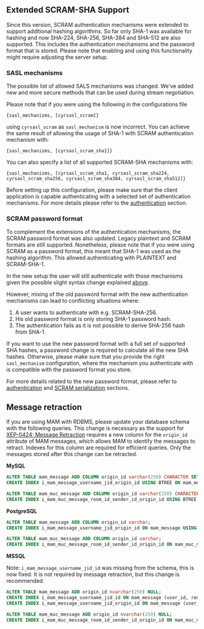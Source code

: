 ## Extended SCRAM-SHA Support

Since this version, SCRAM authentication mechanisms were extended to support additional hashing algorithms.
So far only SHA-1 was available for hashing and now SHA-224, SHA-256, SHA-384 and SHA-512 are also supported.
This includes the authentication mechanisms and the password format that is stored.
Please note that enabling and using this functionality might require adjusting the server setup.

### SASL mechanisms

The possible list of allowed SALS mechanisms was changed. We've added new and more secure methods that can be used during stream negotiation.


Please note that if you were using the following in the configurations file

`{sasl_mechanisms, [cyrsasl_scram]}`

using `cyrsasl_scram` as `sasl_mechanism` is now incorrect.
You can achieve the same result of allowing the usage of SHA-1 with SCRAM authentication mechanism with:

`{sasl_mechanisms, [cyrsasl_scram_sha1]}`

You can also specify a list of all supported SCRAM-SHA mechanisms with:

`{sasl_mechanisms, [cyrsasl_scram_sha1, cyrsasl_scram_sha224, cyrsasl_scram_sha256, cyrsasl_scram_sha384, cyrsasl_scram_sha512]}`

Before setting up this configuration, please make sure that the client application is capable authenticating with a selected set of authentication mechanisms.
For more details please refer to the [authentication](../../Advanced-configuration#authentication) section.

### SCRAM password format

To complement the extensions of the authentication mechanisms, the SCRAM password format was also updated.
Legacy plaintext and SCRAM formats are still supported.
Nonetheless, please note that if you were using SCRAM as a password format, this meant that SHA-1 was used as the hashing algorithm.
This allowed authenticating with PLAINTEXT and SCRAM-SHA-1.

In the new setup the user will still authenticate with those mechanisms given the possible slight syntax change explained [above](#sasl-mechanisms).

However, mixing of the old password format with the new authentication mechanisms can lead to conflicting situations where:

1. A user wants to authenticate with e.g. SCRAM-SHA-256.
2. His old password format is only storing SHA-1 password hash.
3. The authentication fails as it is not possible to derive SHA-256 hash from SHA-1.

If you want to use the new password format with a full set of supported SHA hashes, a password change is required to calculate all the new SHA hashes.
Otherwise, please make sure that you provide the right `sasl_mechanism` configuration, where the mechanism you authenticate with is compatible with the password format you store.

For more details related to the new password format, please refer to [authentication](../../Advanced-configuration#authentication) and [SCRAM serialization](../../scram-serialization.md) sections.

## Message retraction

If you are using MAM with RDBMS, please update your database schema with the following queries. This change is necessary as the support for [XEP-0424: Message Retraction](http://xmpp.org/extensions/xep-0424.html) requires a new column for the `origin_id` attribute of MAM messages, which allows MAM to identify the messages to retract. Indexes for this column are required for efficient queries. Only the messages stored after this change can be retracted.

**MySQL**
```sql
ALTER TABLE mam_message ADD COLUMN origin_id varchar(250) CHARACTER SET binary;
CREATE INDEX i_mam_message_username_jid_origin_id USING BTREE ON mam_message (user_id, remote_bare_jid, origin_id);

ALTER TABLE mam_muc_message ADD COLUMN origin_id varchar(250) CHARACTER SET binary;
CREATE INDEX i_mam_muc_message_room_id_sender_id_origin_id USING BTREE ON mam_muc_message (room_id, sender_id, origin_id);
```

**PostgreSQL**
```sql
ALTER TABLE mam_message ADD COLUMN origin_id varchar;
CREATE INDEX i_mam_message_username_jid_origin_id ON mam_message USING BTREE (user_id, remote_bare_jid, origin_id);

ALTER TABLE mam_muc_message ADD COLUMN origin_id varchar;
CREATE INDEX i_mam_muc_message_room_id_sender_id_origin_id ON mam_muc_message USING BTREE (room_id, sender_id, origin_id);
```

**MSSQL**

Note: `i_mam_message_username_jid_id` was missing from the schema, this is now fixed. It is not required by message retraction, but this change is recommended.

```sql
ALTER TABLE mam_message ADD origin_id nvarchar(250) NULL;
CREATE INDEX i_mam_message_username_jid_id ON mam_message (user_id, remote_bare_jid, id);
CREATE INDEX i_mam_message_username_jid_origin_id ON mam_message (user_id, remote_bare_jid, origin_id);

ALTER TABLE mam_muc_message ADD origin_id nvarchar(250) NULL; 
CREATE INDEX i_mam_muc_message_room_id_sender_id_origin_id ON mam_muc_message (room_id, sender_id, origin_id);
```
